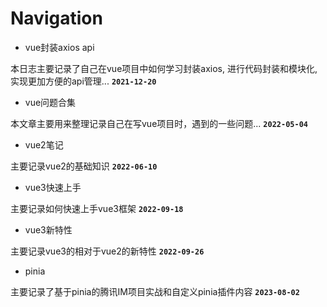 # Navigation

- vue封装axios api

本日志主要记录了自己在vue项目中如何学习封装axios, 进行代码封装和模块化, 实现更加方便的api管理...
**`2021-12-20`**

- vue问题合集

本文章主要用来整理记录自己在写vue项目时，遇到的一些问题...
**`2022-05-04`**

- vue2笔记

主要记录vue2的基础知识
**`2022-06-10`**

- vue3快速上手

主要记录如何快速上手vue3框架
**`2022-09-18`**

- vue3新特性

主要记录vue3的相对于vue2的新特性
**`2022-09-26`**

- pinia

主要记录了基于pinia的腾讯IM项目实战和自定义pinia插件内容
**`2023-08-02`**

